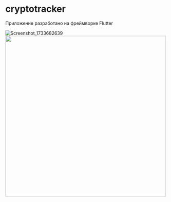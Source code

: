 # cryptotracker
 
Приложение разработано на фреймворке Flutter

![Screenshot_1733682639](https://github.com/user-attachments/assets/b0e18d0c-5abb-48f3-b918-cbefa74d3c92)
<img src="(https://github.com/user-attachments/assets/b0e18d0c-5abb-48f3-b918-cbefa74d3c92" height = 500 />
